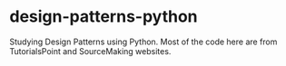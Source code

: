# design-patterns-python
Studying Design Patterns using Python. Most of the code here are from TutorialsPoint and SourceMaking websites.
